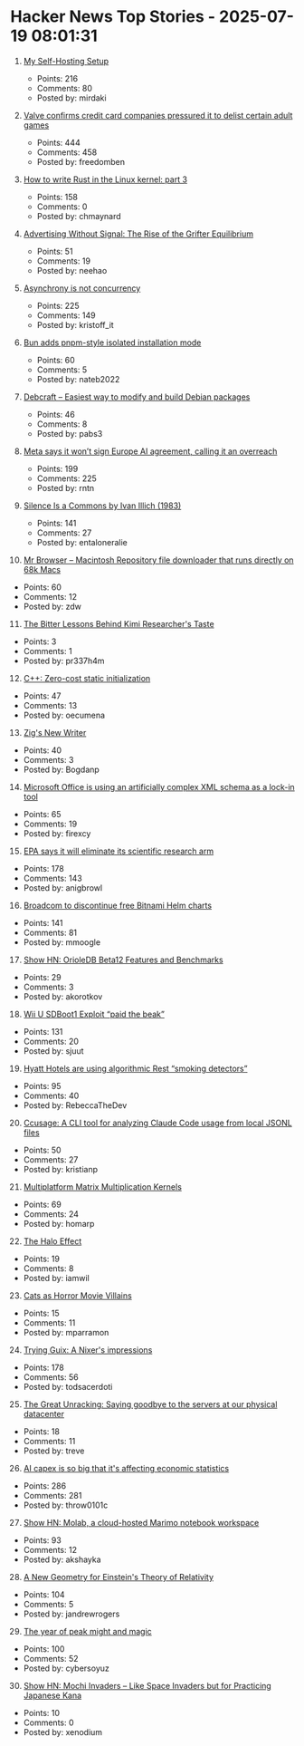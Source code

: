 # Hacker News Top Stories - 2025-07-19 08:01:31

1. [My Self-Hosting Setup](https://codecaptured.com/blog/my-ultimate-self-hosting-setup/)
   - Points: 216
   - Comments: 80
   - Posted by: mirdaki

2. [Valve confirms credit card companies pressured it to delist certain adult games](https://www.pcgamer.com/software/platforms/valve-confirms-credit-card-companies-pressured-it-to-delist-certain-adult-games-from-steam/)
   - Points: 444
   - Comments: 458
   - Posted by: freedomben

3. [How to write Rust in the Linux kernel: part 3](https://lwn.net/SubscriberLink/1026694/3413f4b43c862629/)
   - Points: 158
   - Comments: 0
   - Posted by: chmaynard

4. [Advertising Without Signal: The Rise of the Grifter Equilibrium](https://www.gojiberries.io/advertising-without-signal-whe-amazon-ads-confuse-more-than-they-clarify/)
   - Points: 51
   - Comments: 19
   - Posted by: neehao

5. [Asynchrony is not concurrency](https://kristoff.it/blog/asynchrony-is-not-concurrency/)
   - Points: 225
   - Comments: 149
   - Posted by: kristoff_it

6. [Bun adds pnpm-style isolated installation mode](https://github.com/oven-sh/bun/pull/20440)
   - Points: 60
   - Comments: 5
   - Posted by: nateb2022

7. [Debcraft – Easiest way to modify and build Debian packages](https://optimizedbyotto.com/post/debcraft-easy-debian-packaging/)
   - Points: 46
   - Comments: 8
   - Posted by: pabs3

8. [Meta says it won’t sign Europe AI agreement, calling it an overreach](https://www.cnbc.com/2025/07/18/meta-europe-ai-code.html)
   - Points: 199
   - Comments: 225
   - Posted by: rntn

9. [Silence Is a Commons by Ivan Illich (1983)](http://www.davidtinapple.com/illich/1983_silence_commons.html)
   - Points: 141
   - Comments: 27
   - Posted by: entaloneralie

10. [Mr Browser – Macintosh Repository file downloader that runs directly on 68k Macs](https://www.macintoshrepository.org/44146-mr-browser)
   - Points: 60
   - Comments: 12
   - Posted by: zdw

11. [The Bitter Lessons Behind Kimi Researcher's Taste](https://medium.com/@xinyijin715/maker-story-the-bitter-lessons-behind-kimi-researchers-ui-6654ec66662c)
   - Points: 3
   - Comments: 1
   - Posted by: pr337h4m

12. [C++: Zero-cost static initialization](https://cofault.com/zero-cost-static.html)
   - Points: 47
   - Comments: 13
   - Posted by: oecumena

13. [Zig's New Writer](https://www.openmymind.net/Zigs-New-Writer/)
   - Points: 40
   - Comments: 3
   - Posted by: Bogdanp

14. [Microsoft Office is using an artificially complex XML schema as a lock-in tool](https://blog.documentfoundation.org/blog/2025/07/18/artificially-complex-xml-schema-as-lock-in-tool/)
   - Points: 65
   - Comments: 19
   - Posted by: firexcy

15. [EPA says it will eliminate its scientific research arm](https://www.nytimes.com/2025/07/18/climate/epa-firings-scientific-research.html)
   - Points: 178
   - Comments: 143
   - Posted by: anigbrowl

16. [Broadcom to discontinue free Bitnami Helm charts](https://github.com/bitnami/charts/issues/35164)
   - Points: 141
   - Comments: 81
   - Posted by: mmoogle

17. [Show HN: OrioleDB Beta12 Features and Benchmarks](https://www.orioledb.com/blog/orioledb-beta12-benchmarks)
   - Points: 29
   - Comments: 3
   - Posted by: akorotkov

18. [Wii U SDBoot1 Exploit “paid the beak”](https://consolebytes.com/wii-u-sdboot1-exploit-paid-the-beak/)
   - Points: 131
   - Comments: 20
   - Posted by: sjuut

19. [Hyatt Hotels are using algorithmic Rest “smoking detectors”](https://twitter.com/_ZachGriff/status/1945959030851035223)
   - Points: 95
   - Comments: 40
   - Posted by: RebeccaTheDev

20. [Ccusage: A CLI tool for analyzing Claude Code usage from local JSONL files](https://github.com/ryoppippi/ccusage)
   - Points: 50
   - Comments: 27
   - Posted by: kristianp

21. [Multiplatform Matrix Multiplication Kernels](https://burn.dev/blog/sota-multiplatform-matmul/)
   - Points: 69
   - Comments: 24
   - Posted by: homarp

22. [The Halo Effect](https://kwokchain.com/2025/07/15/the-halo-effect/)
   - Points: 19
   - Comments: 8
   - Posted by: iamwil

23. [Cats as Horror Movie Villains](https://gwern.net/cat-horror)
   - Points: 15
   - Comments: 11
   - Posted by: mparramon

24. [Trying Guix: A Nixer's impressions](https://tazj.in/blog/trying-guix)
   - Points: 178
   - Comments: 56
   - Posted by: todsacerdoti

25. [The Great Unracking: Saying goodbye to the servers at our physical datacenter](https://stackoverflow.blog/2025/07/16/the-great-unracking-saying-goodbye-to-the-servers-at-our-physical-datacenter/)
   - Points: 18
   - Comments: 11
   - Posted by: treve

26. [AI capex is so big that it's affecting economic statistics](https://paulkedrosky.com/honey-ai-capex-ate-the-economy/)
   - Points: 286
   - Comments: 281
   - Posted by: throw0101c

27. [Show HN: Molab, a cloud-hosted Marimo notebook workspace](https://molab.marimo.io/notebooks)
   - Points: 93
   - Comments: 12
   - Posted by: akshayka

28. [A New Geometry for Einstein's Theory of Relativity](https://www.quantamagazine.org/a-new-geometry-for-einsteins-theory-of-relativity-20250716/)
   - Points: 104
   - Comments: 5
   - Posted by: jandrewrogers

29. [The year of peak might and magic](https://www.filfre.net/2025/07/the-year-of-peak-might-and-magic/)
   - Points: 100
   - Comments: 52
   - Posted by: cybersoyuz

30. [Show HN: Mochi Invaders – Like Space Invaders but for Practicing Japanese Kana](https://xenodium.com/mochi-invaders-now-on-the-app-store)
   - Points: 10
   - Comments: 0
   - Posted by: xenodium


